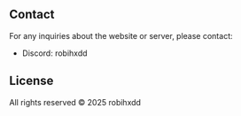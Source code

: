 ## Contact

For any inquiries about the website or server, please contact:
- Discord: robihxdd

## License

All rights reserved © 2025 robihxdd
